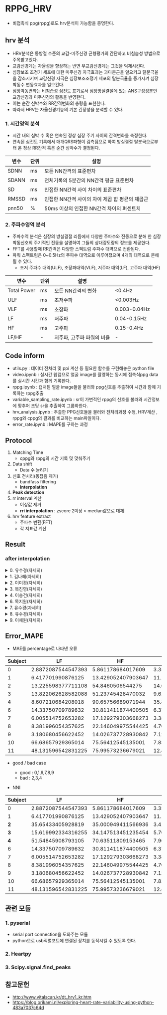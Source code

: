 # RPPG_HRV
- 비접촉식 ppg(rppg)로도 hrv분석이 가능함을 증명한다.

## hrv 분석
- HRV분석은 동방절 수준의 교감-미주신경 균형평가의 간단하고 비침습성 방법으로 주목받고있다.
- 교감신경계는 자율성을 향상하는 반면 부교감신경계는 그것을 억제시킨다. 
- 심장보조 조정기 세포에 대한 미주신경 자극효과는 과다분근을 일으키고 탈분극율을 감소시키며 교감신경 자극은 심장보조조정기 세포의 탈분극율을 증가시켜 심장박동수 변동효과를 일으킨다.
- 심장박동변화는 비침습성 심전도 표기로서 심장방실결절에 있는 ANS구성성분인 교감신경과 미주신경의 활동을 반영한다.
- 이는 순간 신박수와 RR간격변화의 총량을 표현한다. 
- 따라서 HRV는 자율신경기능의 기본 긴장성을 분석할 수 있다.
### 1. 시간영역 분석
- 시간 내의 심박 수 혹은 연속된 정상 심장 주기 사이의 간격변화를 측정한다.
- 연속된 심전도 기록에서 매개QRS파형이 검측됨으로 하여 방실결절 탈분극으로부터 온 정상 RR간격 혹은 순간 심박수가 결정된다.

|변수|단위|설명|
|------|---|---|
|SDNN|ms|모든 NN간격의 표준편차|
|SDANN|ms|전체기록의 5분간의 NN간격 평균 표준편차|
|SD|ms|인접한 NN간격 사이 차이의 표준편차|
|RMSSD|ms|인접한 NN간격 사이의 차이 제곱 합 평균의 제곱근|
|pnn50|%|50ms 이상의 인접한 NN간격 차이의 퍼센트치|

### 2. 주파수영역 분석
- 주파수역 분석은 심장의 방실결절 리듬에서 다양한 주파수와 진동으로 분해 한 심장박동신호의 주기적인 진동을 설명하여 그들의 상대강도량의 정보를 제공한다.
- FFT를 사용할때 RR간격은 다양한 스펙트럼 주파수 대역으로 전환된다.
- 파워 스펙트럼은 0~0.5Hz의 주파수 대역으로 이루어졌으며 4개의 대역으로 분해될 수 있다.
    - 초저 주파수 대역(ULF), 초장파대역(VLF), 저주파 대역(LF), 고주파 대역(HF)

|변수|단위|설명||
|------|---|---|---|
|Total Power|ms|모든 NN간격의 변화|<0.4Hz|
|ULF|ms|초저주파|<0.003Hz|
|VLF|ms|초장파|0.003-0.04Hz|
|LF|ms|저주파|0.04-0.15Hz|
|HF|ms|고주파|0.15-0.4Hz|
|LF/HF|-|저주파, 고주파 파워의 비율|-|

## Code inform
- utils.py : 데이터 전처리 및 ppi 계산 등 필요한 함수를 구현해놓은 python file
- video.ipynb : 실시간 웹캠으로 얼굴 image를 촬영하는 동시에 접촉식ppg data를 실시간 시간과 함께 기록한다.
- rppg.ipynb : 캡처된 얼굴 image들을 불러와 ppg신호를 추출하여 시간과 함께 기록하는 rppg추출
- variable_sampling_rate.ipynb : sr이 가변적인 rppg의 신호를 불러와 시간정보에 맞추어 초당 sr을 추출하여 그룹화한다.
- hrv_analysis.ipynb : 추출한 PPG신호들을 불러와 전처리과정 수행, HRV계산 , rppg와 cppg의 결과를 비교하는 main파일이다.
- error_rate.ipynb : MAPE를 구하는 과정
## Protocol
1. Matching Time
    - cppg와 rppg의 시간 기록 및 맞춰주기
2. Data shift
    - Data 수 늘리기
3. 신호 전처리(동잡음 제거)
    - bandfass filtering
    - **interpolation**
4. **Peak detection**
5. rr interval 계산
    - 이상값 제거
    - **rri interpolation** : zscore 2이상 > median값으로 대체
6. hrv feature extract
    - 주파수 변환(FFT)
    - 각 지표값 계산

## Result
### after interpolation

<details>
<summary>0. 유수경(자세히)</summary>

- After Shift **(파랑 : c, 주황 : r)**
    <p align="left">
        <img src="https://user-images.githubusercontent.com/70633080/121157664-b7cf8180-c884-11eb-8811-ae4d1cc987a2.png" weight="50%" height="50%">
    </p>
    <p align="left">
        <img src="https://user-images.githubusercontent.com/70633080/121157535-9d95a380-c884-11eb-83f0-76e130ccdd36.png" weight="50%" height="50%">
    </p>
    <p align="left">
        <img src="https://user-images.githubusercontent.com/70633080/121157605-ad14ec80-c884-11eb-86c6-9c26511a4912.png" weight="50%" height="50%">
    </p>


</div>
</details>

<details>
<summary>1. 김나혜(자세히)</summary>

- After Shift **(파랑 : c, 주황 : r)**
    <p align="left">
        <img src="https://user-images.githubusercontent.com/70633080/121158023-00873a80-c885-11eb-948a-4ddc1a902586.png" weight="50%" height="50%">
    </p>
    <p align="left">
        <img src="https://user-images.githubusercontent.com/70633080/121157899-e9484d00-c884-11eb-9d8d-6c750d67a33f.png" weight="50%" height="50%">
    </p>
    <p align="left">
        <img src="https://user-images.githubusercontent.com/70633080/121157962-f402e200-c884-11eb-9b54-77b36f697159.png" weight="50%" height="50%">
    </p>

</div>
</details>

<details>
<summary>2. 이미경(자세히)</summary>

- After Shift **(파랑 : c, 주황 : r)**
    <p align="left">
        <img src="https://user-images.githubusercontent.com/70633080/121298988-b909b880-c92f-11eb-9923-a4e46ba930a2.png" weight="50%" height="50%">
    </p>
    <p align="left">
        <img src="https://user-images.githubusercontent.com/70633080/121298865-8495fc80-c92f-11eb-886b-b63021acf13d.png" weight="50%" height="50%">
    </p>
    <p align="left">
        <img src="https://user-images.githubusercontent.com/70633080/121298953-a7281580-c92f-11eb-87e9-7145ecd68e89.png" weight="50%" height="50%">
    </p>

</div>
</details>

<details>
<summary>3. 복진영(자세히)</summary>

- After Shift **(파랑 : c, 주황 : r)**
    <p align="left">
        <img src="https://user-images.githubusercontent.com/70633080/121299637-b065b200-c930-11eb-92a0-6c29207fd5a3.png" weight="50%" height="50%">
    </p>
    <p align="left">
        <img src="https://user-images.githubusercontent.com/70633080/121299663-bb204700-c930-11eb-9ee1-327af4514fef.png" weight="50%" height="50%">
    </p>
    <p align="left">
        <img src="https://user-images.githubusercontent.com/70633080/121299688-c4a9af00-c930-11eb-9ddc-9cd829548c7a.png" weight="50%" height="50%">
    </p>

</div>
</details>

<details>
<summary>4. 이승건(자세히)</summary>

- After Shift **(파랑 : c, 주황 : r)**
    <p align="left">
        <img src="https://user-images.githubusercontent.com/70633080/121299897-063a5a00-c931-11eb-8468-c3ded9e076a3.png" weight="50%" height="50%">
    </p>
    <p align="left">
        <img src="https://user-images.githubusercontent.com/70633080/121299773-e145e700-c930-11eb-9120-5325f3b4b358.png" weight="50%" height="50%">
    </p>
    <p align="left">
        <img src="https://user-images.githubusercontent.com/70633080/121299835-f4f14d80-c930-11eb-9567-ec5eb6105d05.png" weight="50%" height="50%">
    </p>

</div>
</details>

<details>
<summary>6. 목지원(자세히)</summary>

- After Shift **(파랑 : c, 주황 : r)**
    <p align="left">
        <img src="https://user-images.githubusercontent.com/70633080/121300033-3d107000-c931-11eb-96c5-f43d163505d5.png" weight="50%" height="50%">
    </p>
    <p align="left">
        <img src="https://user-images.githubusercontent.com/70633080/121300062-47cb0500-c931-11eb-880a-b895094e0ee8.png" weight="50%" height="50%">
    </p>
    <p align="left">
        <img src="https://user-images.githubusercontent.com/70633080/121300085-50bbd680-c931-11eb-84c3-9349c02f6f78.png" weight="50%" height="50%">
    </p>

</div>
</details>

<details>
<summary>7. 유수경(자세히)</summary>

- After Shift **(파랑 : c, 주황 : r)**
    <p align="left">
        <img src="https://user-images.githubusercontent.com/70633080/121300270-94164500-c931-11eb-9127-5cc468baea15.png" weight="50%" height="50%">
    </p>
    <p align="left">
        <img src="https://user-images.githubusercontent.com/70633080/121300214-81037500-c931-11eb-956e-302f77229a76.png" weight="50%" height="50%">
    </p>
    <p align="left">
        <img src="https://user-images.githubusercontent.com/70633080/121300245-8a8cdd00-c931-11eb-849f-ac71d7c66bb1.png" weight="50%" height="50%">
    </p>

</div>
</details>

<details>
<summary>8. 유수경(자세히)</summary>

- After Shift **(파랑 : c, 주황 : r)**
    <p align="left">
        <img src="https://user-images.githubusercontent.com/70633080/121300407-c45de380-c931-11eb-8c19-eef7dbe795f0.png" weight="50%" height="50%">
    </p>
    <p align="left">
        <img src="https://user-images.githubusercontent.com/70633080/121300449-cfb10f00-c931-11eb-8fc8-1bfff88335a5.png" weight="50%" height="50%">
    </p>
    <p align="left">
        <img src="https://user-images.githubusercontent.com/70633080/121300474-d9d30d80-c931-11eb-96df-2106137c3232.png" weight="50%" height="50%">
    </p>

</div>
</details>

<details>
<summary>9. 이채원(자세히)</summary>

- After Shift **(파랑 : c, 주황 : r)**
    <p align="left">
        <img src="https://user-images.githubusercontent.com/70633080/121301469-37b42500-c933-11eb-9e08-7aa0d3b06d0c.png" weight="50%" height="50%">
    </p>
    <p align="left">
        <img src="https://user-images.githubusercontent.com/70633080/121301497-43075080-c933-11eb-8eca-dbff68d0198b.png" weight="50%" height="50%">
    </p>
    <p align="left">
        <img src="https://user-images.githubusercontent.com/70633080/121301520-4bf82200-c933-11eb-82a2-c9bc9beaafc7.png" weight="50%" height="50%">
    </p>

</div>
</details>

## Error_MAPE
- MAE를 percentage로 나타낸 오류

|Subject|LF|HF|LFnu|HFnu|LF/HF Ratio|
|------|---|---|---|---|---|
|0|2.8872087544547393|5.861178684017609|3.350985072013366|2.8109087600953595|6.038429821194515|
|1|6.417701990876125|13.429052407903647|11.11510278792065|6.192950985967|16.18713528362225|
|2|13.225598377711108|54.8460506544275|14.625953833604626|16.436452243256326|26.609694501825466|
|3|13.822062628582088|51.23745428470032|9.618777774258897|17.899117742700206|21.83058127682691|
|4|8.607210684208018|90.65756689071944|35.886858460223586|50.01491570039429|46.42828015789942|
|6|14.33750709789632|30.811411874400505|6.373582692918397|7.602173921916772|12.544127794962371|
|7|6.005514752653282|17.129279303668273|3.3815341932955536|6.73766560623688|9.449196919322652|
|8|8.381996054357625|22.146049975544425|4.707205797806904|7.386282518489523|11.242315299918836|
|9|3.180680456622452|14.026737728930842|7.123159746938428|8.00036896731856|13.948012329409012|
|10|66.68657929365014|75.56412545135001|7.834356028702107|2.9159734301814377|10.538612092910158|
|11|48.131596542831225|75.99573236679021|12.477667125525825|4.074904604367801|15.762645448191199|

- good / bad case
    - good : 0,1,6,7,8,9
    - bad : 2,3,4

- NNI

|Subject|LF|HF|LFnu|HFnu|LF/HF Ratio|
|------|---|---|---|---|---|
|0|2.8872087544547393|5.861178684017609|3.350985072013366|2.8109087600953595|6.038429821194515|
|1|6.417701990876125|13.429052407903647|11.11510278792065|6.192950985967|16.18713528362225|
|**2**|35.65433405928819|35.000949411566936|3.4140408960970245|2.5643061953456305|5.940796334550791|
|**3**|15.619992334316255|34.147513451235454|5.708730860874415|8.898387080396326|12.44515528501262|
|**4**|51.54845908793105|70.63511809153465|7.967425539827687|6.535685936100638|12.89686467116794|
|6|14.33750709789632|30.811411874400505|6.373582692918397|7.602173921916772|12.544127794962371|
|7|6.005514752653282|17.129279303668273|3.3815341932955536|6.73766560623688|9.449196919322652|
|8|8.381996054357625|22.146049975544425|4.707205797806904|7.386282518489523|11.242315299918836|
|9|3.180680456622452|14.026737728930842|7.123159746938428|8.00036896731856|13.948012329409012|
|10|66.68657929365014|75.56412545135001|7.834356028702107|2.9159734301814377|10.538612092910158|
|11|48.131596542831225|75.99573236679021|12.477667125525825|4.074904604367801|15.762645448191199|

## 관련 모듈
### 1. pyserial
- serial port connection을 도와주는 모듈 
- python으로 usb직렬포트에 연결된 장치를 동작시킬 수 있도록 한다.
### 2. Heartpy
### 3. Scipy.signal.find_peaks
## 참고문헌
- http://www.vitalscan.kr/dt_hrv1_kr.htm
- https://blog.orikami.nl/exploring-heart-rate-variability-using-python-483a7037c64d
